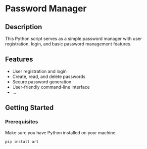 # Password Manager

## Description

This Python script serves as a simple password manager with user registration, login, and basic password management features.

## Features

- User registration and login
- Create, read, and delete passwords
- Secure password generation
- User-friendly command-line interface
- ...

## Getting Started

### Prerequisites

Make sure you have Python installed on your machine.

```bash
pip install art
